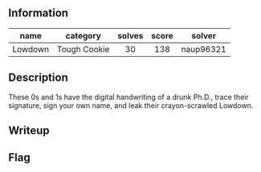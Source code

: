 ## Information
|  name   |   category   | solves | score |  solver   |
|:-------:|:------------:|:------:|:-----:|:---------:|
| Lowdown | Tough Cookie |   30   |  138  | naup96321 |

## Description
These 0s and 1s have the digital handwriting of a drunk Ph.D., trace their signature, sign your own name, and leak their crayon-scrawled Lowdown.

## Writeup

## Flag
